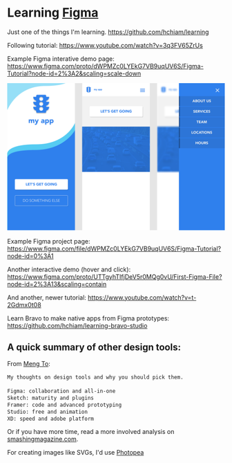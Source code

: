 # Learning [Figma](https://www.figma.com)

Just one of the things I'm learning. <https://github.com/hchiam/learning>

Following tutorial: <https://www.youtube.com/watch?v=3q3FV65ZrUs>

Example Figma interative demo page: <https://www.figma.com/proto/dWPMZc0LYEkG7VB9uqUV6S/Figma-Tutorial?node-id=2%3A2&scaling=scale-down>

<a href="https://www.figma.com/proto/dWPMZc0LYEkG7VB9uqUV6S/Figma-Tutorial?node-id=2%3A2&scaling=scale-down" target="_blank"><img src="https://github.com/hchiam/learning-figma/blob/master/Figma_Tutorial.svg" width="600" alt="Image of Figma Tutorial Demo"/></a>

Example Figma project page: <https://www.figma.com/file/dWPMZc0LYEkG7VB9uqUV6S/Figma-Tutorial?node-id=0%3A1>

Another interactive demo (hover and click): <https://www.figma.com/proto/UTTgyhTIfjDeV5r0MQg0vU/First-Figma-File?node-id=2%3A13&scaling=contain>

And another, newer tutorial: <https://www.youtube.com/watch?v=t-2Gdmx0t08>

Learn Bravo to make native apps from Figma prototypes: <https://github.com/hchiam/learning-bravo-studio>

## A quick summary of other design tools:

From [Meng To](https://twitter.com/MengTo/status/1109203931580645377):

```text
My thoughts on design tools and why you should pick them.

Figma: collaboration and all-in-one
Sketch: maturity and plugins
Framer: code and advanced prototyping
Studio: free and animation
XD: speed and adobe platform
```

Or if you have more time, read a more involved analysis on [smashingmagazine.com](https://www.smashingmagazine.com/2019/04/sketch-figma-adobe-xd-ui-design-applications).

For creating images like SVGs, I'd use [Photopea](https://github.com/hchiam/learning-photopea)
